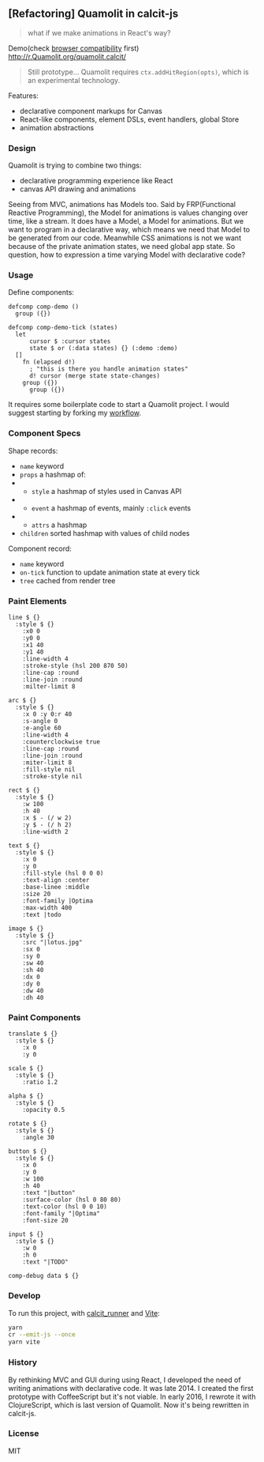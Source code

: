 
[Refactoring] Quamolit in calcit-js
----

> what if we make animations in React's way?

Demo(check [browser compatibility](https://developer.mozilla.org/en-US/docs/Web/API/CanvasRenderingContext2D/addHitRegion#Browser_compatibility) first) http://r.Quamolit.org/quamolit.calcit/

> Still prototype... Quamolit requires `ctx.addHitRegion(opts)`, which is an experimental technology.

Features:

* declarative component markups for Canvas
* React-like components, element DSLs, event handlers, global Store
* animation abstractions

### Design

Quamolit is trying to combine two things:

* declarative programming experience like React
* canvas API drawing and animations

Seeing from MVC, animations has Models too. Said by FRP(Functional Reactive Programming), the Model for animations is values changing over time, like a stream. It does have a Model, a Model for animations. But we want to program in a declarative way, which means we need that Model to be generated from our code. Meanwhile CSS animations is not we want because of the private animation states, we need global app state. So question, how to expression a time varying Model with declarative code?

### Usage

Define components:

```cirru
defcomp comp-demo ()
  group ({})

defcomp comp-demo-tick (states)
  let
      cursor $ :cursor states
      state $ or (:data states) {} (:demo :demo)
  []
    fn (elapsed d!)
      ; "this is there you handle animation states"
      d! cursor (merge state state-changes)
    group ({})
      group ({})
```

It requires some boilerplate code to start a Quamolit project. I would suggest starting by forking my [workflow](https://github.com/Quamolit/quamolit-workflow).

### Component Specs

Shape records:

* `name` keyword
* `props` a hashmap of:
* * `style` a hashmap of styles used in Canvas API
* * `event` a hashmap of events, mainly `:click` events
* * `attrs` a hashmap
* `children` sorted hashmap with values of child nodes

Component record:

* `name` keyword
* `on-tick` function to update animation state at every tick
* `tree` cached from render tree

### Paint Elements

```cirru
line $ {}
  :style $ {}
    :x0 0
    :y0 0
    :x1 40
    :y1 40
    :line-width 4
    :stroke-style (hsl 200 870 50)
    :line-cap :round
    :line-join :round
    :milter-limit 8

arc $ {}
  :style $ {}
    :x 0 :y 0:r 40
    :s-angle 0
    :e-angle 60
    :line-width 4
    :counterclockwise true
    :line-cap :round
    :line-join :round
    :miter-limit 8
    :fill-style nil
    :stroke-style nil

rect $ {}
  :style $ {}
    :w 100
    :h 40
    :x $ - (/ w 2)
    :y $ - (/ h 2)
    :line-width 2

text $ {}
  :style $ {}
    :x 0
    :y 0
    :fill-style (hsl 0 0 0)
    :text-align :center
    :base-linee :middle
    :size 20
    :font-family |Optima
    :max-width 400
    :text |todo

image $ {}
  :style $ {}
    :src "|lotus.jpg"
    :sx 0
    :sy 0
    :sw 40
    :sh 40
    :dx 0
    :dy 0
    :dw 40
    :dh 40
```

### Paint Components

```cirru
translate $ {}
  :style $ {}
    :x 0
    :y 0

scale $ {}
  :style $ {}
    :ratio 1.2

alpha $ {}
  :style $ {}
    :opacity 0.5

rotate $ {}
  :style $ {}
    :angle 30

button $ {}
  :style $ {}
    :x 0
    :y 0
    :w 100
    :h 40
    :text "|button"
    :surface-color (hsl 0 80 80)
    :text-color (hsl 0 0 10)
    :font-family "|Optima"
    :font-size 20

input $ {}
  :style $ {}
    :w 0
    :h 0
    :text "|TODO"

comp-debug data $ {}
```

### Develop

To run this project, with [calcit_runner](https://github.com/calcit-lang/calcit_runner.rs) and [Vite](https://vitejs.dev/):

```bash
yarn
cr --emit-js --once
yarn vite
```

### History

By rethinking MVC and GUI during using React, I developed the need of writing animations with declarative code. It was late 2014. I created the first prototype with CoffeeScript but it's not viable. In early 2016, I rewrote it with ClojureScript, which is last version of Quamolit. Now it's being rewritten in calcit-js.

### License

MIT
